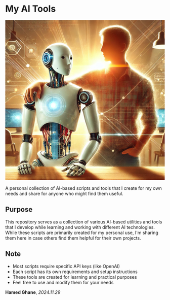 # My AI Tools

<p align="center">
  <img src="https://github.com/HamedGhaneS/My-AI-Tools/blob/main/Images/AI.jpeg" alt="AI Collaboration" width="600"/>
</p>
A personal collection of AI-based scripts and tools that I create for my own needs and share for anyone who might find them useful.

## Purpose
This repository serves as a collection of various AI-based utilities and tools that I develop while learning and working with different AI technologies.
While these scripts are primarily created for my personal use, I'm sharing them here in case others find them helpful for their own projects.

## Note
- Most scripts require specific API keys (like OpenAI)
- Each script has its own requirements and setup instructions
- These tools are created for learning and practical purposes
- Feel free to use and modify them for your needs

 **Hamed Ghane**,
 *2024.11.29*
